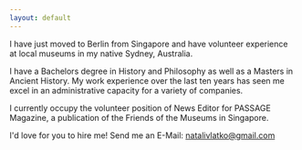 ```yaml
---
layout: default
---
```


I have just moved to Berlin from Singapore and have volunteer experience at local museums in my native Sydney, Australia.

I have a Bachelors degree in History and Philosophy as well as a Masters in Ancient History. My work experience over the last ten years has seen me excel in an administrative capacity for a variety of companies.

I currently occupy the volunteer position of News Editor for PASSAGE Magazine, a publication of the Friends of the Museums in Singapore.

I'd love for you to hire me! Send me an E-Mail: [natalivlatko@gmail.com](mailto:natalivlatko@gmail.com)
